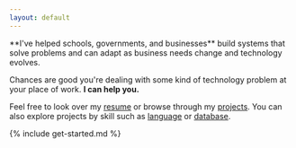 ```yaml
---
layout: default
---
```


<article markdown="1">
**I've helped schools, governments, and businesses** build systems that solve problems and can adapt as business needs change and technology evolves.

Chances are good you're dealing with some kind of technology problem at your place of work. **I can help you.**

Feel free to look over my [resume](/resume) or browse through my [projects](/projects). You can also explore projects by skill such as [language](/languages) or [database](/db).
</article>

<section markdown="1">
{% include get-started.md %}
</section>
